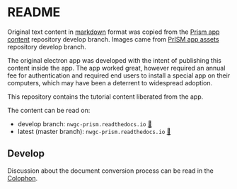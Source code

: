 # README

Original text content in [markdown](https://github.github.com/gfm/) format was copied from the [Prism app content](https://github.com/NorthwestGreenChemistry/PrISM/tree/develop/app/content) repository develop branch. Images came from [PrISM app assets](https://github.com/NorthwestGreenChemistry/PrISM/tree/develop/app/assets) repository develop branch.

The original electron app was developed with the intent of publishing this content inside the app. The app worked great, however required an annual fee for authentication and required end users to install a special app on their computers, which may have been a deterrent to widespread adoption.

This repository contains the tutorial content liberated from the app.

The content can be read on:

* develop branch: `nwgc-prism.readthedocs.io` [:link:](https://nwgc-prism.readthedocs.io/en/develop/index.html)
* latest (master branch): `nwgc-prism.readthedocs.io` [:link:](https://nwgc-prism.readthedocs.io/en/latest/)


## Develop

Discussion about the document conversion process can be read in the [Colophon](https://prism.readthedocs.io/Colophon.html).
